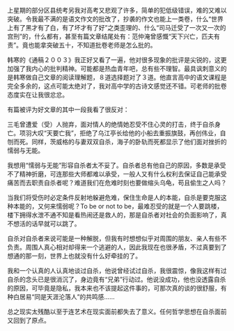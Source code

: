 <p>上星期的部分区县统考另我对高考又悲观了许多，简单的犯低级错误，难的又难以突破。令我最不满的是语文作文的批改了，抄袭的作文也能上一类卷，什么“世界上有了黑才有了白，有了坏才有了好”之类歪理的、什么“司马迁受了一次又一次的宫刑”的，什么都有，甚至有篇文章结尾处有：范仲淹曾感慨“天下兴亡，匹夫有责”。竟也能拿突破五十，不知道批卷老师是怎么批的。</p><p>韩寒的《通稿２００３》我正好又看了一遍，他对很多现象的批评是尖锐的，这更加强了我内心的批判精神。可能都是热血青年吧，总有些不理智。最具讽刺意义的是韩寒做自己文章的阅读理解题，８道选择题对了３道。他直言高中的语文课程是完全多余的，这点可能太绝对了，我对高中学的古诗文感觉还不错。可老师的批卷态度实在让我很忿忿。</p><p>有篇被评为好文章的其中一段我看了很反对：</p><p>三毛曾遭爱（受）人抛弃，面对情人的绝情她忍受不住心灵的打击，终于自杀身亡。项羽大叹“天要亡我”，拒绝了乌江亭长给他的小船去重振旗鼓，再创伟业，自刎而死。同样，茨威格的与妻双双自杀，海子的卧轨而死都显示了他们面对挫折的懦弱与无能。</p><p>我想用“懦弱与无能”形容自杀者太不妥了。自杀者总有他自己的原因，多数是承受不了精神折磨，可连那些大师都难以承受，一般人又有什么权利去保证自己能承受痛苦而去职责自杀者呢？难道我们在危难时刻也要做缩头乌龟，苟且偷生之人吗？</p><p>当我们将受伤时必定条件反射地躲避危难，保住生命是人的本能，自杀是要克服这种本能的，又何来懦弱呢？To be or not to be，最难忍受的就是一个人要跳楼，楼下拥得水泄不通不知是看热闹还是救人的，那是自杀者对社会的负面影响了，真不想活的话早就可以跳了。</p><p>自杀对自杀者来说可能是一种解脱，但我有时想想似乎对周围的朋友、亲人有些不负责。周围人真心相对却得来一个逃避的人，因此我现在也很矛盾，不过真要到了想通的那一刻，世界上也就没有什么好牵挂的了。</p><p>我和一个认真的人认真地谈过自杀，他说曾经试过自杀，我很震惊，像我这样有过自杀的念头已是很消沉了，身边竟有“兄弟”行动过。他说没成功，他也没透露自杀的原因，可毕竟是隐私，我本来也不该提起这件事的，可那次真的谈的很舒服，有种白居易“同是天涯沦落人”的共鸣感……</p><p>总之现实太残酷以至于连艺术在现实面前都失去了意义。任何哲学思想在自杀面前又回到了原点。</p>